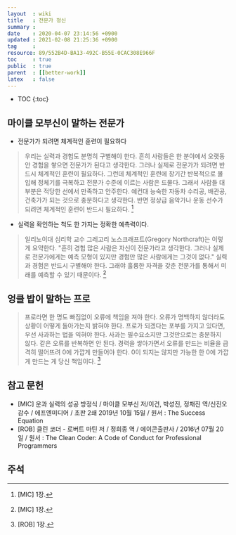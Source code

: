 ```yaml
---
layout  : wiki
title   : 전문가 정신
summary : 
date    : 2020-04-07 23:14:56 +0900
updated : 2021-02-08 21:25:36 +0900
tag     : 
resource: 89/552B4D-BA13-492C-B55E-0CAC308E966F
toc     : true
public  : true
parent  : [[better-work]]
latex   : false
---
```

* TOC
{:toc}

## 마이클 모부신이 말하는 전문가

- 전문가가 되려면 체계적인 훈련이 필요하다

> 우리는 실력과 경험도 분명히 구별해야 한다.
흔히 사람들은 한 분야에서 오랫동안 경험을 쌓으면 전문가가 된다고 생각한다.
그러나 실제로 전문가가 되려면 반드시 체계적인 훈련이 필요하다.
그런데 체계적인 훈련에 장기간 반복적으로 몰입해 정체기를 극복하고 전문가 수준에 이르는 사람은 드물다.
그래서 사람들 대부분은 적당한 선에서 만족하고 안주한다.
예컨대 능숙한 자동차 수리공, 배관공, 건축가가 되는 것으로 충분하다고 생각한다.
반면 정상급 음악가나 운동 선수가 되려면 체계적인 훈련이 반드시 필요하다.
[^mauboussin-1]

- 실력을 확인하는 척도 한 가지는 정확한 예측력이다.

> 일리노이대 심리학 교수 그레고리 노스크래프트(Gregory Northcraft)는 이렇게 요약한다.
"흔히 경험 많은 사람은 자신이 전문가라고 생각한다.
그러나 실제로 전문가에게는 예측 모형이 있지만 경험만 많은 사람에게는 그것이 없다."
실력과 경험은 반드시 구별해야 한다. 그래야 훌륭한 자격을 갖춘 전문가를 통해서 미래를 예측할 수 있기 때문이다.
[^mauboussin-1]

## 엉클 밥이 말하는 프로

> 프로라면 한 명도 빠짐없이 오류에 책임을 져야 한다.
오류가 명백하지 않더라도 상황이 어떻게 돌아가는지 밝혀야 한다.
프로가 되겠다는 포부를 가지고 있다면, 우선 사과하는 법을 익혀야 한다.
사과는 필수요소지만 그것만으로는 충분하지 않다. 같은 오류를 반복하면 안 된다.
경력을 쌓아가면서 오류를 만드는 비율을 급격히 떨어뜨려 0에 가깝게 만들어야 한다.
0이 되지는 않지만 가능한 한 0에 가깝게 만드는 게 당신 책임이다.
[^clean-coder-1]

## 참고 문헌

- [MIC] 운과 실력의 성공 방정식 / 마이클 모부신 저/이건, 박성진, 정채진 역/신진오 감수 / 에프엔미디어 / 초판 2쇄 2019년 10월 15일 / 원서 : The Success Equation
- [ROB] 클린 코더 - 로버트 마틴 저 / 정희종 역 / 에이콘출판사 / 2016년 07월 20일 / 원서 : The Clean Coder: A Code of Conduct for Professional Programmers

## 주석

[^mauboussin-1]: [MIC] 1장.
[^clean-coder-1]: [ROB] 1장.

